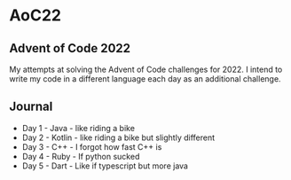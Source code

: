 # AoC22
## Advent of Code 2022

 My attempts at solving the Advent of Code challenges for 2022.
 I intend to write my code in a different language each day as 
 an additional challenge.

## Journal
 - Day 1  - Java   - like riding a bike 
 - Day 2  - Kotlin - like riding a bike but slightly different
 - Day 3  - C++    - I forgot how fast C++ is
 - Day 4  - Ruby   - If python sucked
 - Day 5  - Dart   - Like if typescript but more java
